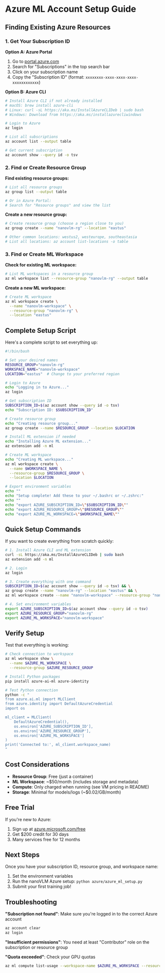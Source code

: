 # Azure ML Account Setup Guide

## Finding Existing Azure Resources

### 1. Get Your Subscription ID

**Option A: Azure Portal**
1. Go to [portal.azure.com](https://portal.azure.com)
2. Search for "Subscriptions" in the top search bar
3. Click on your subscription name
4. Copy the "Subscription ID" (format: `xxxxxxxx-xxxx-xxxx-xxxx-xxxxxxxxxxxx`)

**Option B: Azure CLI**
```bash
# Install Azure CLI if not already installed
# macOS: brew install azure-cli
# Linux: curl -sL https://aka.ms/InstallAzureCLIDeb | sudo bash
# Windows: Download from https://aka.ms/installazurecliwindows

# Login to Azure
az login

# List all subscriptions
az account list --output table

# Get current subscription
az account show --query id -o tsv
```

### 2. Find or Create Resource Group

**Find existing resource groups:**
```bash
# List all resource groups
az group list --output table

# Or in Azure Portal:
# Search for "Resource groups" and view the list
```

**Create a new resource group:**
```bash
# Create resource group (choose a region close to you)
az group create --name "nanovlm-rg" --location "eastus"

# Other common locations: westus2, westeurope, southeastasia
# List all locations: az account list-locations -o table
```

### 3. Find or Create ML Workspace

**Check for existing ML workspace:**
```bash
# List ML workspaces in a resource group
az ml workspace list --resource-group "nanovlm-rg" --output table
```

**Create a new ML workspace:**
```bash
# Create ML workspace
az ml workspace create \
  --name "nanovlm-workspace" \
  --resource-group "nanovlm-rg" \
  --location "eastus"
```

## Complete Setup Script

Here's a complete script to set everything up:

```bash
#!/bin/bash

# Set your desired names
RESOURCE_GROUP="nanovlm-rg"
WORKSPACE_NAME="nanovlm-workspace"
LOCATION="eastus"  # Change to your preferred region

# Login to Azure
echo "Logging in to Azure..."
az login

# Get subscription ID
SUBSCRIPTION_ID=$(az account show --query id -o tsv)
echo "Subscription ID: $SUBSCRIPTION_ID"

# Create resource group
echo "Creating resource group..."
az group create --name $RESOURCE_GROUP --location $LOCATION

# Install ML extension if needed
echo "Installing Azure ML extension..."
az extension add -n ml

# Create ML workspace
echo "Creating ML workspace..."
az ml workspace create \
  --name $WORKSPACE_NAME \
  --resource-group $RESOURCE_GROUP \
  --location $LOCATION

# Export environment variables
echo ""
echo "Setup complete! Add these to your ~/.bashrc or ~/.zshrc:"
echo ""
echo "export AZURE_SUBSCRIPTION_ID=\"$SUBSCRIPTION_ID\""
echo "export AZURE_RESOURCE_GROUP=\"$RESOURCE_GROUP\""
echo "export AZURE_ML_WORKSPACE=\"$WORKSPACE_NAME\""
```

## Quick Setup Commands

If you want to create everything from scratch quickly:

```bash
# 1. Install Azure CLI and ML extension
curl -sL https://aka.ms/InstallAzureCLIDeb | sudo bash
az extension add -n ml

# 2. Login
az login

# 3. Create everything with one command
SUBSCRIPTION_ID=$(az account show --query id -o tsv) && \
az group create --name "nanovlm-rg" --location "eastus" && \
az ml workspace create --name "nanovlm-workspace" --resource-group "nanovlm-rg"

# 4. Set environment variables
export AZURE_SUBSCRIPTION_ID=$(az account show --query id -o tsv)
export AZURE_RESOURCE_GROUP="nanovlm-rg"
export AZURE_ML_WORKSPACE="nanovlm-workspace"
```

## Verify Setup

Test that everything is working:

```bash
# Check connection to workspace
az ml workspace show \
  --name $AZURE_ML_WORKSPACE \
  --resource-group $AZURE_RESOURCE_GROUP

# Install Python packages
pip install azure-ai-ml azure-identity

# Test Python connection
python -c "
from azure.ai.ml import MLClient
from azure.identity import DefaultAzureCredential
import os

ml_client = MLClient(
    DefaultAzureCredential(),
    os.environ['AZURE_SUBSCRIPTION_ID'],
    os.environ['AZURE_RESOURCE_GROUP'],
    os.environ['AZURE_ML_WORKSPACE']
)
print('Connected to:', ml_client.workspace_name)
"
```

## Cost Considerations

- **Resource Group**: Free (just a container)
- **ML Workspace**: ~$50/month (includes storage and metadata)
- **Compute**: Only charged when running (see VM pricing in README)
- **Storage**: Minimal for models/logs (~$0.02/GB/month)

## Free Trial

If you're new to Azure:
1. Sign up at [azure.microsoft.com/free](https://azure.microsoft.com/free)
2. Get $200 credit for 30 days
3. Many services free for 12 months

## Next Steps

Once you have your subscription ID, resource group, and workspace name:

1. Set the environment variables
2. Run the nanoVLM Azure setup: `python azure/azure_ml_setup.py`
3. Submit your first training job!

## Troubleshooting

**"Subscription not found"**: Make sure you're logged in to the correct Azure account
```bash
az account clear
az login
```

**"Insufficient permissions"**: You need at least "Contributor" role on the subscription or resource group

**"Quota exceeded"**: Check your GPU quotas
```bash
az ml compute list-usage --workspace-name $AZURE_ML_WORKSPACE --resource-group $AZURE_RESOURCE_GROUP
```